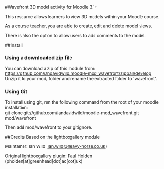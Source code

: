 #Wavefront 3D model activity for Moodle 3.1+

This resource allows learners to view 3D models within your Moodle course.

As a course teacher, you are able to create, edit and delete model views.

There is also the option to allow users to add comments to the model.

##Install
### Using a downloaded zip file
You can download a zip of this module from: https://github.com/iandavidwild/moodle-mod_wavefront/zipball/develop  
Unzip it to your mod/ folder and rename the extracted folder to 'wavefront'.
### Using Git
To install using git, run the following command from the root of your moodle installation:  
git clone git://github.com/iandavidwild/moodle-mod_wavefront.git mod/wavefront  

Then add mod/wavefront to your gitignore.

##Credits
Based on the lightboxgallery module

Maintainer: Ian Wild (ian.wild@heavy-horse.co.uk)
  
Original lightboxgallery plugin: Paul Holden (pholden[at]greenhead[dot]ac[dot]uk)  
